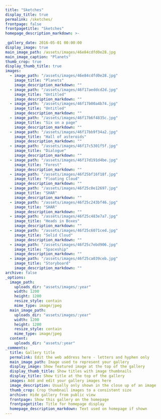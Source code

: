 ```yaml
---
title: "Sketches"
display_title: true
permalink: /sketches/
frontpage: false
frontpagetitle: "Sketches"
homepage_description_markdown: >-
  
_gallery_date: 2016-05-01 00:00:00
display_image: true
main_image_path: /assets/images/46e84cdfd0e28.jpg
main_image_caption: "Planets"
thumb_crop: true
display_thumb_title: true
images:
  - image_path: "/assets/images/46e84cdfd0e28.jpg"
    image_title: "Planets"
    image_description_markdown: ""
  - image_path: "/assets/images/46f17aeddcd2d.jpg"
    image_title: "Untitled"
    image_description_markdown: ""
  - image_path: "/assets/images/46f17b00a4b74.jpg"
    image_title: "Untitled"
    image_description_markdown: ""
  - image_path: "/assets/images/46f17b6f4835c.jpg"
    image_title: "Six on a page"
    image_description_markdown: ""
  - image_path: "/assets/images/46f17bb9f34a2.jpg"
    image_title: "Hall of asteroids"
    image_description_markdown: ""
  - image_path: "/assets/images/46f17c5301f5f.jpg"
    image_title: "Dialogue"
    image_description_markdown: ""
  - image_path: "/assets/images/46f17d191d4be.jpg"
    image_title: "Forest"
    image_description_markdown: ""
  - image_path: "/assets/images/46f25bf16f18f.jpg"
    image_title: "Floating Cloud"
    image_description_markdown: ""
  - image_path: "/assets/images/46f25c0e12697.jpg"
    image_title: "SHAR"
    image_description_markdown: ""
  - image_path: "/assets/images/46f25c243bf46.jpg"
    image_title: "SHAR"
    image_description_markdown: ""
  - image_path: "/assets/images/46f25c483e7a7.jpg"
    image_title: "Heads in Boxes"
    image_description_markdown: ""
  - image_path: "/assets/images/46f25c6071ced.jpg"
    image_title: "Solid Cloud"
    image_description_markdown: ""
  - image_path: "/assets/images/46f25c7ebd906.jpg"
    image_title: "Spaceship"
    image_description_markdown: ""
  - image_path: "/assets/images/46f25ca039ceb.jpg"
    image_title: "Storyboard"
    image_description_markdown: ""
archive: false
_options:
  image_path:
    uploads_dir: "assets/images/:year"
    width: 1200
    height: 1200
    resize_style: contain
    mime_type: image/jpeg
  main_image_path:
    uploads_dir: "assets/images/:year"
    width: 1200
    height: 1200
    resize_style: contain
    mime_type: image/jpeg
  content:
    uploads_dir: "assets/:year"
_comments:
  title: Gallery title
  permalink: Edit the web address here - letters and hyphen only
  main_image_path: Image used to represent your gallery
  display_image: Show featured image at the top of the gallery
  display_thumb_title: Show titles with image thumbnails
  display_title: Show title at the top of the gallery
  images: Add and edit your gallery images here
  image_description: Usually only shown in the close up of an image
  thumb_crop: Crop thumbnail images to a consistent size
  archive: Hide gallery from public view
  frontpage: Show this gallery on the homepage
  frontpagetitle: Title for homepage display
  homepage_description_markdown: Text used on homepage if shown
---
```

